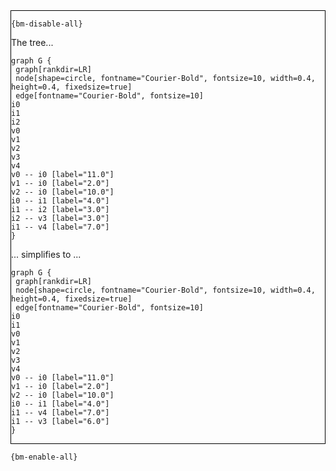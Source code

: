 <div style="border:1px solid black;">

`{bm-disable-all}`

The tree...

```{dot}
graph G {
 graph[rankdir=LR]
 node[shape=circle, fontname="Courier-Bold", fontsize=10, width=0.4, height=0.4, fixedsize=true]
 edge[fontname="Courier-Bold", fontsize=10]
i0
i1
i2
v0
v1
v2
v3
v4
v0 -- i0 [label="11.0"]
v1 -- i0 [label="2.0"]
v2 -- i0 [label="10.0"]
i0 -- i1 [label="4.0"]
i1 -- i2 [label="3.0"]
i2 -- v3 [label="3.0"]
i1 -- v4 [label="7.0"]
}
```

... simplifies to ...

```{dot}
graph G {
 graph[rankdir=LR]
 node[shape=circle, fontname="Courier-Bold", fontsize=10, width=0.4, height=0.4, fixedsize=true]
 edge[fontname="Courier-Bold", fontsize=10]
i0
i1
v0
v1
v2
v3
v4
v0 -- i0 [label="11.0"]
v1 -- i0 [label="2.0"]
v2 -- i0 [label="10.0"]
i0 -- i1 [label="4.0"]
i1 -- v4 [label="7.0"]
i1 -- v3 [label="6.0"]
}
```

</div>

`{bm-enable-all}`

